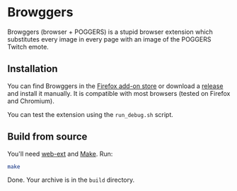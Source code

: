 # Browggers
Browggers (browser + POGGERS) is a stupid browser extension which substitutes every image in every page with an image of the POGGERS Twitch emote.


## Installation
You can find Browggers in the [Firefox add-on store](https://addons.mozilla.org/en-US/firefox/addon/browggers) or download a [release](https://github.com/poggeroni/browggers/releases) and install it manually. It is compatible with most browsers (tested on Firefox and Chromium).

You can test the extension using the `run_debug.sh` script.


## Build from source
You'll need [web-ext](https://www.npmjs.com/package/web-ext) and [Make](https://www.gnu.org/software/make). Run:
```sh
make
```
Done. Your archive is in the `build` directory.
